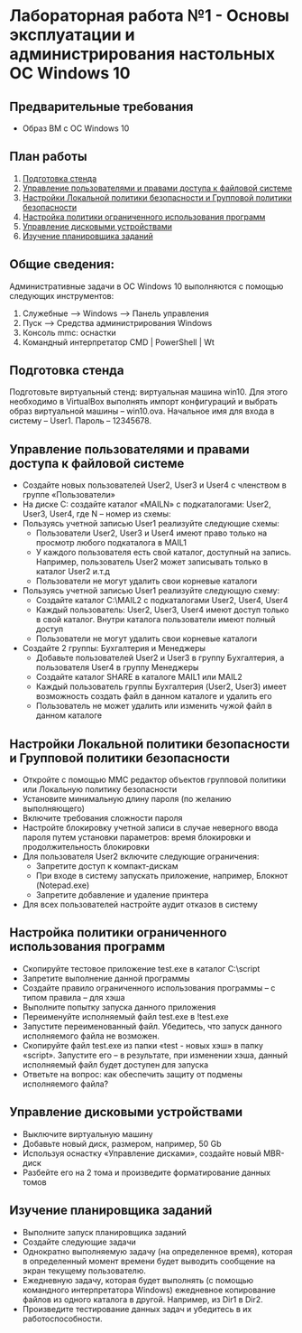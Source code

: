 # Лабораторная работа №1 - Основы эксплуатации и администрирования настольных ОС Windows 10

## Предварительные требования
- Образ ВМ с ОС Windows 10

## План работы
1) [Подготовка стенда](#подготовка-стенда)
2) [Управление пользователями и правами доступа к файловой системе](#управление-пользователями-и-правами-доступа-к-файловой-системе)
3) [Настройки Локальной политики безопасности и Групповой политики безопасности](#настройки-локальной-политики-безопасности-и-групповой-политики-безопасности)
4) [Настройка политики ограниченного использования программ](#настройка-политики-ограниченного-использования-программ)
5) [Управление дисковыми устройствами](#управление-дисковыми-устройствами)
6) [Изучение планировщика заданий](#изучение-планировщика-заданий)

## Общие сведения:

Административные задачи в ОС Windows 10 выполняются с помощью следующих инструментов:
1) Служебные –> Windows –> Панель управления
2) Пуск –> Средства администрирования Windows
3) Консоль mmc: оснастки 
4) Командный интерпретатор CMD | PowerShell | Wt

## Подготовка стенда

Подготовьте виртуальный стенд: виртуальная машина win10. Для этого необходимо в VirtualBox выполнять импорт конфигураций и выбрать образ виртуальной машины – win10.ova. Начальное имя для входа в систему – User1. Пароль – 12345678.

## Управление пользователями и правами доступа к файловой системе

- Создайте новых пользователей User2, User3 и User4 с членством в группе «Пользователи»
- На диске C: создайте каталог «MAILN» с подкаталогами: User2, User3, User4, где N – номер из схемы:
- Пользуясь учетной записью User1 реализуйте следующие схемы:
    - Пользователи User2, User3 и User4 имеют право только на просмотр любого подкаталога в MAIL1
    - У каждого пользователя есть свой каталог, доступный на запись. Например, пользователь User2 может записывать только в каталог User2 и.т.д
    - Пользователи не могут удалить свои корневые каталоги
- Пользуясь учетной записью User1 реализуйте следующую схему:
    - Создайте каталог C:\MAIL2 с подкаталогами User2, User4, User4
    - Каждый пользователь: User2, User3, User4 имеют доступ только в свой каталог. Внутри каталога пользователи имеют полный доступ
    - Пользователи не могут удалить свои корневые каталоги
- Создайте 2 группы: Бухгалтерия и Менеджеры
    - Добавьте пользователей User2 и User3 в группу Бухгалтерия, а пользователя User4 в группу Менеджеры
    - Создайте каталог SHARE в каталоге MAIL1 или MAIL2
    - Каждый пользователь группы Бухгалтерия (User2, User3) имеет возможность создать файл в данном каталоге и удалить его
    - Пользователь не может удалить или изменить чужой файл в данном каталоге

## Настройки Локальной политики безопасности и Групповой политики безопасности

- Откройте с помощью MMC редактор объектов групповой политики или Локальную политику безопасности
- Установите минимальную длину пароля (по желанию выполняющего)
- Включите требования сложности пароля
- Настройте блокировку учетной записи в случае неверного ввода пароля путем установки параметров: время блокировки и продолжительность блокировки
- Для пользователя User2 включите следующие ограничения:
    - Запретите доступ к компакт-дискам
    - При входе в систему запускать приложение, например, Блокнот (Notepad.exe)  
    - Запретите добавление и удаление принтера
- Для всех пользователей настройте аудит отказов в систему

## Настройка политики ограниченного использования программ

- Скопируйте тестовое приложение test.exe в каталог C:\script
- Запретите выполнение данной программы
- Создайте правило ограниченного использования программы – с типом правила – для хэша 
- Выполните попытку запуска данного приложения 
- Переименуйте исполняемый файл test.exe в !test.exe
- Запустите переименованный файл. Убедитесь, что запуск данного исполняемого файла не возможен.
- Скопируйте файл test.exe из папки «test - новых хэш» в папку «script». Запустите его – в результате, при изменении хэша, данный исполняемый файл будет доступен для запуска
- Ответьте на вопрос: как обеспечить защиту от подмены исполняемого файла?

## Управление дисковыми устройствами

- Выключите виртуальную машину
- Добавьте новый диск, размером, например, 50 Gb
- Используя оснастку «Управление дисками», создайте новый MBR-диск
- Разбейте его на 2 тома и произведите форматирование данных томов

## Изучение планировщика заданий

- Выполните запуск планировщика заданий
- Создайте следующие задачи
- Однократно выполняемую задачу (на определенное время), которая в определенный момент времени будет выводить сообщение на экран текущему пользователю.
- Ежедневную задачу, которая будет выполнять (с помощью командного интерпретатора Windows) ежедневное копирование файлов из одного каталога в другой. Например, из Dir1 в Dir2.
- Произведите тестирование данных задач и убедитесь в их работоспособности.